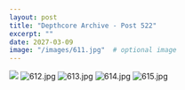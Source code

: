 ```yaml
---
layout: post
title: "Depthcore Archive - Post 522"
excerpt: ""
date: 2027-03-09
image: "/images/611.jpg"  # optional image
---
```


<img src="/images/611.jpg">
<img src="/images/612.jpg" alt="612.jpg"/>
<img src="/images/613.jpg" alt="613.jpg"/>
<img src="/images/614.jpg" alt="614.jpg"/>
<img src="/images/615.jpg" alt="615.jpg"/>
